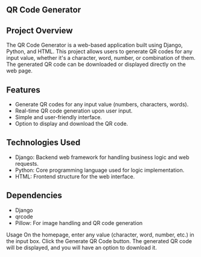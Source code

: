 ## **QR Code Generator**


## Project Overview
The QR Code Generator is a web-based application built using Django, Python, and HTML. This project allows users to generate QR codes for any input value, whether it's a character, word, number, or combination of them. The generated QR code can be downloaded or displayed directly on the web page.


## Features
* Generate QR codes for any input value (numbers, characters, words).
* Real-time QR code generation upon user input.
* Simple and user-friendly interface.
* Option to display and download the QR code.


## Technologies Used
* Django: Backend web framework for handling business logic and web requests.
* Python: Core programming language used for logic implementation.
* HTML: Frontend structure for the web interface.

## Dependencies
* Django
* qrcode
* Pillow: For image handling and QR code generation

Usage
On the homepage, enter any value (character, word, number, etc.) in the input box.
Click the Generate QR Code button.
The generated QR code will be displayed, and you will have an option to download it.
